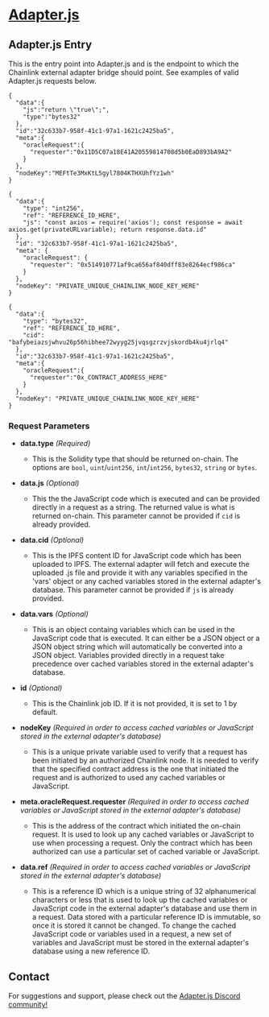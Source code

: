 # [Adapter.js](https://adapterjs.link/)

## Adapter.js Entry

This is the entry point into Adapter.js and is the endpoint to which the Chainlink external adapter bridge should point.  See examples of valid Adapter.js requests below.

```
{
  "data":{
    "js":"return \"true\";",
    "type":"bytes32"
  },
  "id":"32c633b7-958f-41c1-97a1-1621c2425ba5",
  "meta":{
    "oracleRequest":{
      "requester":"0x11D5C07a18E41A20559814708d5b0EaD893bA9A2"
    }
  },
  "nodeKey":"MEFtTe3MxKtL5gyl7804KTHXUhfYz1wh"
}
```

```
{
  "data":{
    "type": "int256",
    "ref": "REFERENCE_ID_HERE",
    "js": "const axios = require('axios'); const response = await axios.get(privateURLvariable); return response.data.id"
  },
  "id": "32c633b7-958f-41c1-97a1-1621c2425ba5",
  "meta": {
    "oracleRequest": {
      "requester": "0x514910771af9ca656af840dff83e8264ecf986ca"
    }
  },
  "nodeKey": "PRIVATE_UNIQUE_CHAINLINK_NODE_KEY_HERE"
}
```

```
{
  "data":{
    "type": "bytes32",
    "ref": "REFERENCE_ID_HERE",
    "cid": "bafybeiazsjwhvu26p56hibhee72wyyg25jvqsgzrzvjskordb4ku4jrlq4"
  },
  "id":"32c633b7-958f-41c1-97a1-1621c2425ba5",
  "meta":{
    "oracleRequest":{
      "requester":"0x_CONTRACT_ADDRESS_HERE"
    }
  },
  "nodeKey": "PRIVATE_UNIQUE_CHAINLINK_NODE_KEY_HERE"
}
```

### Request Parameters

* **data.type** *(Required)*
    - This is the Solidity type that should be returned on-chain.  The options are `bool`, `uint`/`uint256`, `int`/`int256`, `bytes32`, `string` or `bytes`.

* **data.js** *(Optional)*
  - This the the JavaScript code which is executed and can be provided directly in a request as a string.  The returned value is what is returned on-chain.  This parameter cannot be provided if `cid` is already provided.

* **data.cid** *(Optional)*
    - This is the IPFS content ID for JavaScript code which has been uploaded to IPFS.  The external adapter will fetch and execute the uploaded .js file and provide it with any variables specified in the 'vars' object or any cached variables stored in the external adapter's database.  This parameter cannot be provided if `js` is already provided.

* **data.vars** *(Optional)*
    - This is an object containg variables which can be used in the JavaScript code that is executed.  It can either be a JSON object or a JSON object string which will automatically be converted into a JSON object.  Variables provided directly in a request take precedence over cached variables stored in the external adapter's database.

* **id** *(Optional)*
    - This is the Chainlink job ID.  If it is not provided, it is set to 1 by default.

* **nodeKey** *(Required in order to access cached variables or JavaScript stored in the external adapter's database)*
    - This is a unique private variable used to verify that a request has been initiated by an authorized Chainlink node.  It is needed to verify that the specified contract address is the one that initiated the request and is authorized to used any cached variables or JavaScript.

* **meta.oracleRequest.requester** *(Required in order to access cached variables or JavaScript stored in the external adapter's database)*
    - This is the address of the contract which initiated the on-chain request.  It is used to look up any cached variables or JavaScript to use when processing a request.  Only the contract which has been authorized can use a particular set of cached variable or JavaScript.

* **data.ref** *(Required in order to access cached variables or JavaScript stored in the external adapter's database)*
    - This is a reference ID which is a unique string of 32 alphanumerical characters or less that is used to look up the cached variables or JavaScript code in the external adapter's database and use them in a request.  Data stored with a particular reference ID is immutable, so once it is stored it cannot be changed.  To change the cached JavaScript code or variables used in a request, a new set of variables and JavaScript must be stored in the external adapter's database using a new reference ID.

## Contact

For suggestions and support, please check out the [Adapter.js Discord community!](https://discord.com/invite/jpGx9tMRWa)
